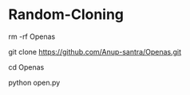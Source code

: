 
# Random-Cloning

rm -rf Openas

git clone https://github.com/Anup-santra/Openas.git

cd Openas

python open.py


